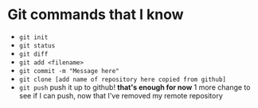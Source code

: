 # Git commands that I know
- `git init`
- `git status`
- `git diff`  
- `git add <filename>`
- `git commit -m "Message here"`
- `git clone [add name of repository here copied from github]`
- `git push` push it up to github!
**that's enough for now**
1 more change to see if I can push, now that I've removed my remote repository
